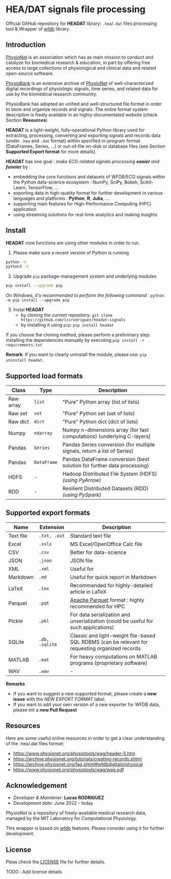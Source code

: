 # HEA/DAT signals file processing

Official GitHub repository for **HEADAT** library: `.hea`/`.dat` files processing tool & Wrapper of [wfdb](https://wfdb.readthedocs.io/en/latest/) library.

## Introduction

[PhysioNet](https://physionet.org/about/) is an association which has as main mission to conduct and catalyze for biomedical research & education, in part by offering free access to large collections of physiological and clinical data and related open-source software.


[PhysioBank](https://archive.physionet.org/physiobank/) is an extensive archive of [PhysioNet](https://physionet.org/) of well-characterized digital recordings of physiologic signals, time series, and related data for use by the biomedical research community.



PhysioBank has adopted an unified and well-structured file format in order to store and organize records and signals. The entire format system description is freely available in an highly-documentated website (check Section **Resources**)


**HEADAT** is a light-weight, fully-operational Python library used for extracting, processing, converting and exporting signals and records data (under `.hea` and `.dat` format) within specified in-program format (DataFrames, Series, ...) or out-of-file on-disk or database files (see Section **Supported Export format** for more details) 

**HEADAT** has one goal : *make ECG-related signals processing **easier** and **funnier*** by :
- embedding the core functions and datasets of WFDB/ECG signals within the Python data-science ecosystem : NumPy, SciPy, Bokeh, Scikit-Learn, TensorFlow, ...
- exporting data in high-quality format for further development in various languages and platforms : **Python**, **R**, **Julia**, ...
- supporting main features for High-Performance Computing (HPC) application
- using streaming solutions for real-time analytics and making insights

## Install

**HEADAT** core functions are using other modules in order to run.

1. Please make sure a recent version of Python is running
```bash
python -V
python3 -V
```

2. Upgrade `pip` package-management system and underlying modules
```bash
pip install --upgrade pip
```
*On Windows, it's recommended to perform the following command :* `python -m pip install --upgrade pip`


3. Instal **HEADAT**
    - by cloning the current repository: `git clone https://github.com/lcsrodriguez/headat-signals`
    - by installing it using `pip`: `pip install headat`

If you choose the cloning method, please perform a prelinimary step: installing the dependencies manually by executing `pip install -r requirements.txt`

**Remark**: If you want to clearly uninstall the module, please use: `pip uninstall headat`.


## Supported load formats

| Class     | Type        | Description                                                              |
|-----------|-------------|--------------------------------------------------------------------------|
| Raw array | `list`      | "Pure" Python array (list of lists)                                      |
| Raw set   | `set`       | "Pure" Python set (set of lists)                                         |
| Raw dict  | `dict`      | "Pure" Python dict (dict of lists)                                       |
| Numpy     | `ndarray`   | Numpy n-dimensions array (for fast computations) (underlying C-layers)   |
| Pandas    | `Series`    | Pandas Series conversion (for multiple signals, return a list of Series) |
| Pandas    | `DataFrame` | Pandas DataFrame conversion (best solution for further data processing)  |
| HDFS      | -           | Hadoop Distributed File System (HDFS) *(using PyArrow)*                  |
| RDD       | -           | Resilient Distributed Datasets (RDD) *(using PySpark)*                   |

## Supported export formats

| Name      | Extension      | Description                                                                                     |
|-----------|----------------|-------------------------------------------------------------------------------------------------|
| Text file | `.txt, .out`   | Standard text file                                                                              |
| Excel     | `.xslx`        | MS Excel/OpenOffice Calc file                                                                   |
| CSV       | `.csv`         | Better for data-science                                                                         |
| JSON      | `.json`        | JSON file                                                                                       |
| XML       | `.xml`         | Useful for                                                                                      |
| Markdown  | `.md`          | Useful for quick report in Markdown                                                             |
| LaTeX     | `.tex`         | Recommended for highly-detailed article in LaTeX                                                |
| Parquet   | `.pqt`         | [Apache Parquet](https://parquet.apache.org/) format : highly recommended for HPC               |
| Pickle    | `.pkl`         | For data serialization and unserialization (could be useful for such applications)              |
| SQLite    | `.db, .sqlite` | Classic and light-weight file-based SQL RDBMS (can be relevant for requesting organized records |
| MATLAB    | `.mat`         | For heavy computations on MATLAB programs (proprietary software)                                |
| WAV       | `.wav`         | -                                                                                               |




**Remarks**
- If you want to suggest a new supported format, please create a **new issue** with the *NEW EXPORT FORMAT* label.
- If you want to add your own version of a new exporter for WFDB data, please init a **new Pull Request**

## Resources 

Here are some useful online resources in order to get a clear understanding of the .hea/.dat files format:
- https://www.physionet.org/physiotools/wag/header-5.htm
- https://archive.physionet.org/tutorials/creating-records.shtml
- https://archive.physionet.org/faq.shtml#wfdbdigitalorphysical
- https://www.physionet.org/physiotools/wag/wag.pdf


## Acknowledgement

- *Developer & Maintener*: **Lucas RODRIGUEZ**
- *Development date*: June 2022 - today


*PhysioNet* is a repository of freely-available medical research data, managed by the MIT Laboratory for Computational Physiology.


This wrapper is based on [wfdb](https://github.com/MIT-LCP/wfdb-python) features. Please consider using it for further development.


## License

Pleas check the [LICENSE](LICENSE.md) file for further details.

TODO : Add license details